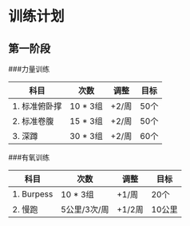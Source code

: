 # 训练计划

## 第一阶段

###力量训练

|科目        |次数     |调整  |目标 |
|-----------|---------|-----|----|
|1. 标准俯卧撑|10 * 3组 |+2/周| 50个|
|2. 标准卷腹	|15 * 3组 |+2/周| 50个|
|3. 深蹲		|30 * 3组 |+2/周| 60个|

###有氧训练

|     科目     |     次数     |     调整     |     目标     |
| ----------- | ------------ | ----------- | ------------ |
|1. Burpess	  | 10 * 3组		 | +1/周		   | 20个         |
|2. 慢跑		  |	5公里/3次/周  | +1/2周	   | 10公里       |




